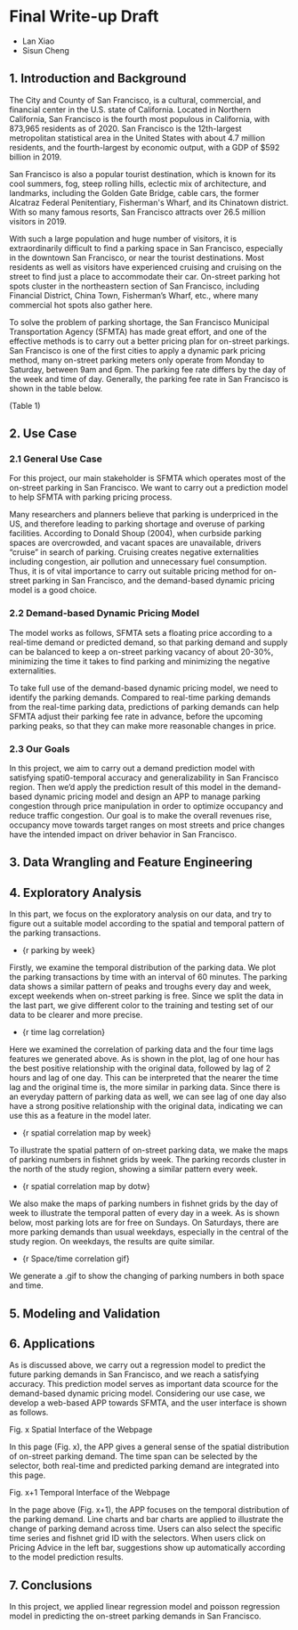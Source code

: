 # Final Write-up Draft
 - Lan Xiao
 - Sisun Cheng

## 1. Introduction and Background

The City and County of San Francisco, is a cultural, commercial, and financial center in the U.S. state of California. Located in Northern California, San Francisco is the fourth most populous in California, with 873,965 residents as of 2020. San Francisco is the 12th-largest metropolitan statistical area in the United States with about 4.7 million residents, and the fourth-largest by economic output, with a GDP of $592 billion in 2019.

San Francisco is also a popular tourist destination, which is known for its cool summers, fog, steep rolling hills, eclectic mix of architecture, and landmarks, including the Golden Gate Bridge, cable cars, the former Alcatraz Federal Penitentiary, Fisherman's Wharf, and its Chinatown district. With so many famous resorts, San Francisco attracts over 26.5 million visitors in 2019.

With such a large population and huge number of visitors, it is extraordinarily difficult to find a parking space in San Francisco, especially in the downtown San Francisco, or near the tourist destinations. Most residents as well as visitors have experienced cruising and cruising on the street to find just a place to accommodate their car. On-street parking hot spots cluster in the northeastern section of San Francisco, including Financial District, China Town, Fisherman’s Wharf, etc., where many commercial hot spots also gather here.

To solve the problem of parking shortage, the San Francisco Municipal Transportation Agency (SFMTA) has made great effort, and one of the effective methods is to carry out a better pricing plan for on-street parkings. San Francisco is one of the first cities to apply a dynamic park pricing method, many on-street parking meters only operate from Monday to Saturday, between 9am and 6pm. The parking fee rate differs by the day of the week and time of day. Generally, the parking fee rate in San Francisco is shown in the table below.

(Table 1)

## 2. Use Case

### 2.1 General Use Case

For this project, our main stakeholder is SFMTA which operates most of the on-street parking in San Francisco. We want to carry out a prediction model to help SFMTA with parking pricing process.

Many researchers and planners believe that parking is underpriced in the US, and therefore leading to parking shortage and overuse of parking facilities. According to Donald Shoup (2004), when curbside parking spaces are overcrowded, and vacant spaces are unavailable, drivers “cruise” in search of parking. Cruising creates negative externalities including congestion, air pollution and unnecessary fuel consumption. Thus, it is of vital importance to carry out suitable pricing method for on-street parking in San Francisco, and the demand-based dynamic pricing model is a good choice.

### 2.2 Demand-based Dynamic Pricing Model

The model works as follows, SFMTA sets a floating price according to a real-time demand or predicted demand, so that parking demand and supply can be balanced to keep a on-street parking vacancy of about 20-30%, minimizing the time it takes to find parking and minimizing the negative externalities.

To take full use of the demand-based dynamic pricing model, we need to identify the parking demands. Compared to real-time parking demands from the real-time parking data, predictions of parking demands can help SFMTA adjust their parking fee rate in advance, before the upcoming parking peaks, so that they can make more reasonable changes in price.

### 2.3 Our Goals

In this project, we aim to carry out a demand prediction model with satisfying spati0-temporal accuracy and generalizability in San Francisco region. Then we’d apply the prediction result of this model in the demand-based dynamic pricing model and design an APP to manage parking congestion through price manipulation in order to optimize occupancy and reduce traffic congestion. Our goal is to make the overall revenues rise, occupancy move towards target ranges on most streets and price changes have the intended impact on driver behavior in San Francisco.



## 3. Data Wrangling and Feature Engineering


## 4. Exploratory Analysis

In this part, we focus on the exploratory analysis on our data, and try to figure out a suitable model according to the spatial and temporal pattern of the parking transactions.

 - {r parking by week}

Firstly, we examine the temporal distribution of the parking data. We plot the parking transactions by time with an interval of 60 minutes. The parking data shows a similar pattern of peaks and troughs every day and week, except weekends when on-street parking is free. Since we split the data in the last part, we give different color to the training and testing set of our data to be clearer and more precise.

 - {r time lag correlation}
 
Here we examined the correlation of parking data and the four time lags features we generated above. As is shown in the plot, lag of one hour has the best positive relationship with the original data, followed by lag of 2 hours and lag of one day. This can be interpreted that the nearer the time lag and the original time is, the more similar in parking data. Since there is an everyday pattern of parking data as well, we can see lag of one day also have a strong positive relationship with the original data, indicating we can use this as a feature in the model later.

 - {r spatial correlation map by week}
 
To illustrate the spatial pattern of on-street parking data, we make the maps of parking numbers in fishnet grids by week. The parking records cluster in the north of the study region, showing a similar pattern every week.

 - {r spatial correlation map by dotw}
 
We also make the maps of parking numbers in fishnet grids by the day of week to illustrate the temporal patten of every day in a week. As is shown below, most parking lots are for free on Sundays. On Saturdays, there are more parking demands than usual weekdays, especially in the central of the study region. On weekdays, the results are quite similar.

 - {r Space/time correlation gif}
 
We generate a .gif to show the changing of parking numbers in both space and time.


## 5. Modeling and Validation


## 6. Applications

As is discussed above, we carry out a regression model to predict the future parking demands in San Francisco, and we reach a satisfying accuracy. This prediction model serves as important data scource for the demand-based dynamic pricing model. Considering our use case, we develop a web-based APP towards SFMTA, and the user interface is shown as follows.

 
Fig. x Spatial Interface of the Webpage

In this page (Fig. x), the APP gives a general sense of the spatial distribution of on-street parking demand. The time span can be selected by the selector, both real-time and predicted parking demand are integrated into this page.

 
Fig. x+1 Temporal Interface of the Webpage

In the page above (Fig. x+1), the APP focuses on the temporal distribution of the parking demand. Line charts and bar charts are applied to illustrate the change of parking demand across time. Users can also select the specific time series and fishnet grid ID with the selectors. When users click on Pricing Advice in the left bar, suggestions show up automatically according to the model prediction results.


## 7. Conclusions

In this project, we applied linear regression model and poisson regression model in predicting the on-street parking demands in San Francisco.
